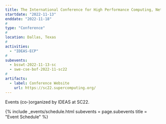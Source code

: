 ```yaml
---
title: The International Conference for High Performance Computing, Networking, Storage, and Analysis (SC22)
startdate: "2022-11-13"
enddate: "2022-11-18"
#
type: "Conference" 
#
location: Dallas, Texas
#
activities:
  - "IDEAS-ECP"
#
subevents:
  - bsswt-2022-11-13-sc
  - swe-cse-bof-2022-11-sc22
#
artifacts:
  - label: Conference Website
    url: https://sc22.supercomputing.org/
---
```


Events (co-)organized by IDEAS at SC22.

{% include _events/schedule.html
   subevents = page.subevents
   title = "Event Schedule"
%}
